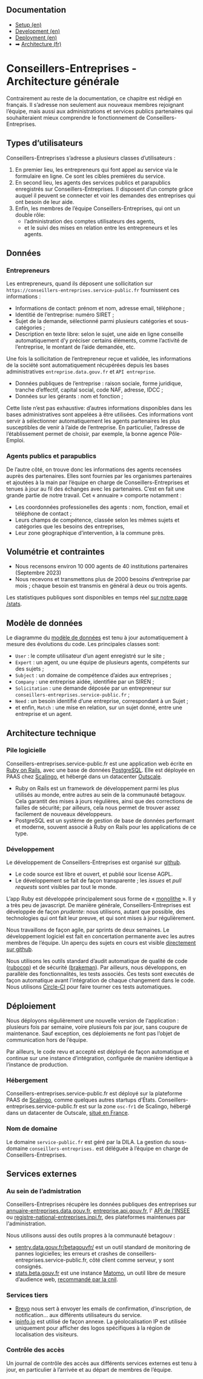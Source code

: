 ## Documentation

* [Setup (en)](01-setup.md)
* [Development (en)](02-development.md)
* [Deployment (en)](03-deployment.md)
* ➡ [Architecture (fr)](04-architecture.md)

# Conseillers-Entreprises - Architecture générale

Contrairement au reste de la documentation, ce chapitre est rédigé en français. Il s’adresse non seulement aux nouveaux membres rejoignant l’équipe, mais aussi aux administrations et services publics partenaires qui souhaiteraient mieux comprendre le fonctionnement de Conseillers-Entreprises.

## Types d’utilisateurs

Conseillers-Entreprises s’adresse a plusieurs classes d’utilisateurs :
1. En premier lieu, les entrepreneurs qui font appel au service via le formulaire en ligne. Ce sont les cibles premières du service.
2. En second lieu, les agents des services publics et parapublics enregistrés sur Conseillers-Entreprises. Il disposent d’un compte grâce auquel il peuvent se connecter et voir les demandes des entreprises qui ont besoin de leur aide.
3. Enfin, les membres de l’équipe Conseillers-Entreprises, qui ont un double rôle:
    * l’administration des comptes utilisateurs des agents,
    * et le suivi des mises en relation entre les entrepreneurs et les agents.

## Données

### Entrepreneurs
Les entrepreneurs, quand ils déposent une sollicitation sur `https://conseillers-entreprises.service-public.fr` fournissent ces informations :
* Informations de contact: prénom et nom, adresse email, téléphone ;
* Identitié de l’entreprise: numéro SIRET ;
* Sujet de la demande, sélectionné parmi plusieurs catégories et sous-catégories ;
* Description en texte libre: selon le sujet, une aide en ligne conseille automatiquement d’y préciser certains éléments, comme l’activité de l’entreprise, le montant de l’aide demandée, etc.

Une fois la sollicitation de l’entrepreneur reçue et validée, les informations de la société sont automatiquement récupérées depuis les bases administratives `entreprise.data.gouv.fr` et `API entreprise`.
* Données publiques de l’entreprise : raison sociale, forme juridique, tranche d’effectif, capital social, code NAF, adresse, IDCC ;
* Données sur les gérants : nom et fonction ;

Cette liste n’est pas exhaustive: d’autres informations disponibles dans les bases administratives sont appelées à être utilisées. Ces informations vont servir à sélectionner automatiquement les agents partenaires les plus susceptibles de venir à l’aide de l’entreprise. En particulier, l’adresse de l’établissement permet de choisir, par exemple, la bonne agence Pôle-Emploi.

### Agents publics et parapublics

De l’autre côté, on trouve donc les informations des agents recensées auprès des partenaires. Elles sont fournies par les organismes partenaires et ajoutées à la main par l’équipe en charge de Conseillers-Entreprises et tenues à jour au fil des échanges avec les partenaires. C’est en fait une grande partie de notre travail. Cet « annuaire » comporte notamment :
* Les coordonnées professionelles des agents : nom, fonction, email et téléphone de contact ;
* Leurs champs de compétence, classée selon les mêmes sujets et catégories que les besoins des entreprises,
* Leur zone géographique d’intervention, à la commune près.

## Volumétrie et contraintes


* Nous recensons environ 10 000 agents de 40 institutions partenaires (Septembre 2023)
* Nous recevons et transmettons plus de 2000 besoins d’entreprise par mois ; chaque besoin est transmis en général à deux ou trois agents.

Les statistiques publiques sont disponibles en temps réel [sur notre page /stats](https://conseillers-entreprises.service-public.fr/stats).

## Modèle de données

Le diagramme du [modèle de données](domain_model.pdf) est tenu à jour automatiquement à mesure des évolutions du code. Les principales classes sont:

* `User` : le compte utilisateur d’un agent enregistré sur le site ;
* `Expert` : un agent, ou une équipe de plusieurs agents, compétents sur des sujets ;
* `Subject` : un domaine de compétence d’aides aux entreprises ;
* `Company` : une entreprise aidée, identifiée par un SIREN ;
* `Solicitation` : une demande déposée par un entrepreneur sur `conseillers-entreprises.service-public.fr` ;
* `Need` : un besoin identifié d’une entreprise, correspondant à un Sujet ;
* et enfin, `Match` : une mise en relation, sur un sujet donné, entre une entreprise et un agent.

## Architecture technique

### Pile logicielle

Conseillers-entreprises.service-public.fr est une application web écrite en [Ruby on Rails](https://rubyonrails.org), avec une base de données [PostgreSQL](https://www.postgresql.org). Elle est déployée en PAAS chez [Scalingo](https://scalingo.com/fr), et hébergé dans un datacenter [Outscale](https://fr.outscale.com).
* Ruby on Rails est un framework de développement parmi les plus utilisés au monde, entre autres au sein de la communauté betagouv. Cela garantit des mises à jours régulières, ainsi que des corrections de failles de sécurité; par ailleurs, cela nous permet de trouver assez facilement de nouveaux développeurs.
* PostgreSQL est un système de gestion de base de données performant et moderne, souvent associé à Ruby on Rails pour les applications de ce type.

### Développement

Le développement de Conseillers-Entreprises est organisé sur [github](https://github.com/betagouv/conseillers-entreprises).
* Le code source est libre et ouvert, et publié sour license AGPL.
* Le développement se fait de façon transparente ; les _issues_ et _pull requests_ sont visibles par tout le monde.

L’app Ruby est développée principalement sous forme de « [monolithe](https://m.signalvnoise.com/the-majestic-monolith/) ». Il y a très peu de javascript. De manière générale, Conseillers-Entreprises est développée de façon _prudente_: nous utilisons, autant que possible, des technologies qui ont fait leur preuve, et qui sont mises à jour régulièrement.

Nous travaillons de façon agile, par sprints de deux semaines. Le développement logiciel est fait en concertation permanente avec les autres membres de l’équipe. Un aperçu des sujets en cours est visible [directement sur github](https://github.com/orgs/betagouv/projects/96).

Nous utilisons les outils standard d’audit automatique de qualité de code ([rubocop](https://rubocop.org)) et de sécurité ([brakeman](https://brakemanscanner.org)). Par ailleurs, nous développons, en parallèle des fonctionnalités, les tests associés. Ces tests sont executés de façon automatique avant l’intégration de chaque changement dans le code. Nous utilisons [Circle-CI](https://circleci.com) pour faire tourner ces tests automatiques.

## Déploiement

Nous déployons régulièrement une nouvelle version de l‘application : plusieurs fois par semaine, voire plusieurs fois par jour, sans coupure de maintenance. Sauf exception, ces déploiements ne font pas l’objet de communication hors de l’équipe.

Par ailleurs, le code revu et accepté est déployé de façon automatique et continue sur une instance d’intégration, configurée de manière identique à l’instance de production.

### Hébergement

Conseillers-entreprises.service-public.fr est déployé sur la plateforme PAAS de [Scalingo](https://scalingo.com/fr), comme quelques autres startups d’États. Conseillers-entreprises.service-public.fr est sur la zone `osc-fr1` de Scalingo, hébergé dans un datacenter de Outscale, [situé en France](https://scalingo.com/fr/data-processing-agreement#pour-la-région-osc-fr1).

### Nom de domaine

Le domaine `service-public.fr` est géré par la DILA. La gestion du sous-domaine `conseillers-entreprises.` est déléguée à l’équipe en charge de Conseillers-Entreprises.

## Services externes

### Au sein de l’admistration

Conseillers-Entreprises récupère les données publiques des entreprises sur [annuaire-entreprises.data.gouv.fr](https://annuaire-entreprises.data.gouv.fr/), [entreprise.api.gouv.fr](https://entreprise.api.gouv.fr), l' [API de l'INSEE](https://api.insee.fr/catalogue) ou [registre-national-entreprises.inpi.fr](https://registre-national-entreprises.inpi.fr/api/), des plateformes maintenues par l'administration.

Nous utilisons aussi des outils propres à la communauté betagouv :
* [sentry.data.gouv.fr/betagouvfr/](https://sentry.data.gouv.fr/betagouvfr/) est un outil standard de monitoring de pannes logicielles; les erreurs et crashes de conseillers-entreprises.service-public.fr, côté client comme serveur, y sont consignés.
* [stats.beta.gouv.fr](https://stats.beta.gouv.fr) est une instance [Matomo](https://matomo.org), un outil libre de mesure d’audience web,  [recommandé par la cnil](https://www.cnil.fr/fr/cookies-solutions-pour-les-outils-de-mesure-daudience).

### Services tiers

* [Brevo](https://www.brevo.com/) nous sert à envoyer les emails de confirmation, d’inscription, de notification… aux différents utilisateurs du service.
* [ipinfo.io](https://ipinfo.io/) est utilisé de façon annexe. La géolocalisation IP est utilisée uniquement pour afficher des logos spécifiques à la région de localisation des visiteurs.

### Contrôle des accès

Un journal de contrôle des accès aux différents services externes est tenu à jour, en particulier à l’arrivée et au départ de membres de l’équipe.
